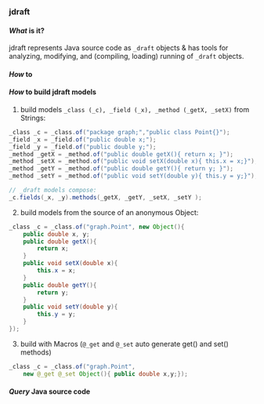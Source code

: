 ### jdraft
#### *What* is it?
jdraft represents Java source code as `_draft` objects & has tools for 
analyzing, modifying, and (compiling, loading) running of `_draft` objects.
#### *How* to 
#### *How* to build jdraft models 
1. build models `_class (_c), _field (_x), _method (_getX, _setX)` from Strings:  
  ```java 
_class _c = _class.of("package graph;","public class Point{}");
_field _x = _field.of("public double x;");
_field _y = _field.of("public double y;");
_method _getX = _method.of("public double getX(){ return x; }");
_method _setX = _method.of("public void setX(double x){ this.x = x;}");
_method _getY = _method.of("public double getY(){ return y; }");
_method _setY = _method.of("public void setY(double y){ this.y = y;}");

// _draft models compose:
_c.fields(_x, _y).methods(_getX, _getY, _setX, _setY );
```  
2. build models from the source of an anonymous Object:
```java
_class _c = _class.of("graph.Point", new Object(){
    public double x, y;
    public double getX(){
        return x;
    }  
    public void setX(double x){
        this.x = x;
    }
    public double getY(){
        return y;
    }  
    public void setY(double y){
        this.y = y;
    }
});
```
3. build with Macros (`@_get` and `@_set` auto generate get() and set() methods)
```java 
_class _c = _class.of("graph.Point", 
    new @_get @_set Object(){ public double x,y;});
```
#### *Query* Java source code 
